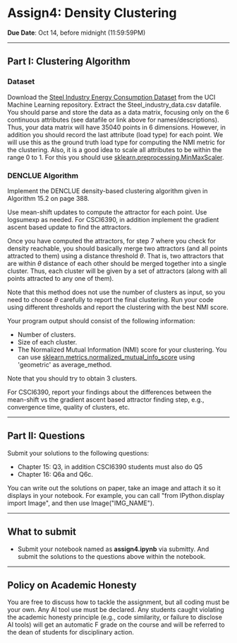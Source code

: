 <!--
.. title: CSCI4390-6390 Assign4
.. slug: dm_assign4
.. date: 2024-10-07 12:00:01 UTC-04:00
.. tags:
.. category:
.. link:
.. description:
.. has_math: True
.. type: text
-->

# Assign4: Density Clustering

**Due Date**: Oct 14, before midnight (11:59:59PM)

---
## Part I: Clustering Algorithm

### Dataset

Download the [Steel Industry Energy Consumption
Dataset](https://archive.ics.uci.edu/dataset/851/steel+industry+energy+consumption) from the UCI
Machine Learning repository. Extract the Steel_industry_data.csv datafile. You should parse and
store the data as a data matrix, focusing only on the 6 continuous
attributes (see datafile or link above for names/descriptions). Thus, your data matrix
will have 35040 points in 6 dimensions. However, in addition you should
record the last attribute (load type) for each point. We will use this as
the ground truth load type for
computing the NMI metric for the clustering.
Also, it is a good idea to scale all
attributes to be within the range 0 to 1. For this you should use [sklearn.preprocessing.MinMaxScaler](https://scikit-learn.org/stable/modules/generated/sklearn.preprocessing.MinMaxScaler.html).

### DENCLUE Algorithm

Implement the DENCLUE density-based clustering algorithm given in
Algorithm 15.2 on page 388.

Use mean-shift updates to compute the attractor for each point. Use
logsumexp as needed. For CSCI6390, in addition implement the gradient
ascent based update to find the attractors.

Once you have computed the attractors, for step 7 where you check for
density reachable, you should basically merge two attractors (and all points
attracted to them) using a distance threshold $\theta$. That is, two
attractors that are within $\theta$ distance of each other should be merged
together into a single cluster. Thus, each cluster will be given by a set of
attractors (along with all points attracted to any one of them).

Note that this method does not use the number of clusters as input, so you
need to choose $\theta$ carefully to report the final clustering.
Run your code using different thresholds and report the clustering with the best NMI score.

Your program output should consist of the following information:

* Number of clusters.
* Size of each cluster.
* The Normalized Mutual Information (NMI) score for your clustering.
    You can use [sklearn.metrics.normalized_mutual_info_score](https://scikit-learn.org/stable/modules/generated/sklearn.metrics.normalized_mutual_info_score.html) using 'geometric' as average_method.

Note that you should try to obtain 3 clusters.

For CSCI6390, report your findings about the differences between the
mean-shift vs the gradient ascent based attractor finding step, e.g.,
convergence time, quality of clusters, etc.

---

## Part II: Questions

Submit your solutions to the following questions:

* Chapter 15: Q3, in addition CSCI6390 students must also do Q5
* Chapter 16: Q6a and Q6c.

You can write out the solutions on paper, take an image and attach it so it
displays in your notebook. For example, you can call "from IPython.display import Image", and then use
Image("IMG_NAME").

---

## What to submit

* Submit your notebook named as **assign4.ipynb** via submitty. And submit
    the solutions to the questions above within the notebook.

---

## Policy on Academic Honesty

You are free to discuss how to tackle the assignment, but all coding must be
your own. Any AI tool use must be declared. Any students caught violating
the academic honesty principle (e.g., code similarity, or failure to
disclose AI tools) will get an automatic F grade on the course and will be
referred to the dean of students for disciplinary action.
